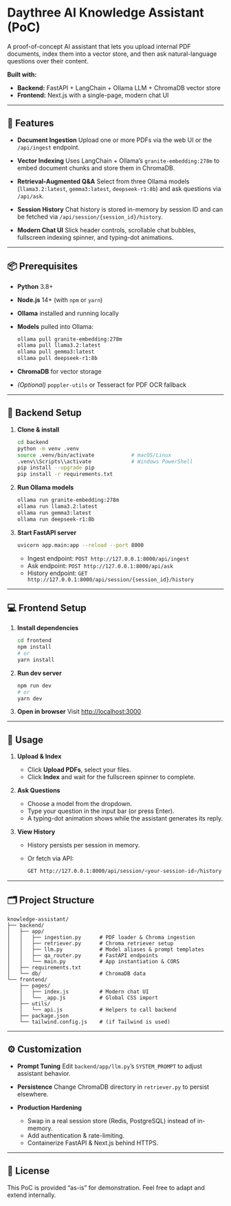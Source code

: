 # Daythree AI Knowledge Assistant (PoC)

A proof-of-concept AI assistant that lets you upload internal PDF documents, index them into a vector store, and then ask natural-language questions over their content.

**Built with:**

* **Backend:** FastAPI + LangChain + Ollama LLM + ChromaDB vector store
* **Frontend:** Next.js with a single-page, modern chat UI

---

## 🚀 Features

* **Document Ingestion**
  Upload one or more PDFs via the web UI or the `/api/ingest` endpoint.

* **Vector Indexing**
  Uses LangChain + Ollama’s `granite-embedding:278m` to embed document chunks and store them in ChromaDB.

* **Retrieval-Augmented Q\&A**
  Select from three Ollama models (`llama3.2:latest`, `gemma3:latest`, `deepseek-r1:8b`) and ask questions via `/api/ask`.

* **Session History**
  Chat history is stored in-memory by session ID and can be fetched via `/api/session/{session_id}/history`.

* **Modern Chat UI**
  Slick header controls, scrollable chat bubbles, fullscreen indexing spinner, and typing-dot animations.

---

## 📦 Prerequisites

* **Python** 3.8+
* **Node.js** 14+ (with `npm` or `yarn`)
* **Ollama** installed and running locally
* **Models** pulled into Ollama:

  ```bash
  ollama pull granite-embedding:278m
  ollama pull llama3.2:latest
  ollama pull gemma3:latest
  ollama pull deepseek-r1:8b
  ```
* **ChromaDB** for vector storage
* *(Optional)* `poppler-utils` or Tesseract for PDF OCR fallback

---

## 🔧 Backend Setup

1. **Clone & install**

   ```bash
   cd backend
   python -m venv .venv
   source .venv/bin/activate            # macOS/Linux
   .venv\\Scripts\\activate             # Windows PowerShell
   pip install --upgrade pip
   pip install -r requirements.txt
   ```

2. **Run Ollama models**

   ```bash
   ollama run granite-embedding:278m
   ollama run llama3.2:latest
   ollama run gemma3:latest
   ollama run deepseek-r1:8b
   ```

3. **Start FastAPI server**

   ```bash
   uvicorn app.main:app --reload --port 8000
   ```

   * Ingest endpoint: `POST http://127.0.0.1:8000/api/ingest`
   * Ask endpoint:    `POST http://127.0.0.1:8000/api/ask`
   * History endpoint: `GET  http://127.0.0.1:8000/api/session/{session_id}/history`

---

## 💻 Frontend Setup

1. **Install dependencies**

   ```bash
   cd frontend
   npm install
   # or
   yarn install
   ```

2. **Run dev server**

   ```bash
   npm run dev
   # or
   yarn dev
   ```

3. **Open in browser**
   Visit [http://localhost:3000](http://localhost:3000)

---

## 🎯 Usage

1. **Upload & Index**

   * Click **Upload PDFs**, select your files.
   * Click **Index** and wait for the fullscreen spinner to complete.

2. **Ask Questions**

   * Choose a model from the dropdown.
   * Type your question in the input bar (or press Enter).
   * A typing-dot animation shows while the assistant generates its reply.

3. **View History**

   * History persists per session in memory.
   * Or fetch via API:

     ```bash
     GET http://127.0.0.1:8000/api/session/<your-session-id>/history
     ```

---

## 🗂 Project Structure

```
knowledge-assistant/
├── backend/
│   ├── app/
│   │   ├── ingestion.py      # PDF loader & Chroma ingestion
│   │   ├── retriever.py      # Chroma retriever setup
│   │   ├── llm.py            # Model aliases & prompt templates
│   │   ├── qa_router.py      # FastAPI endpoints
│   │   └── main.py           # App instantiation & CORS
│   ├── requirements.txt
│   └── db/                   # ChromaDB data
└── frontend/
    ├── pages/
    │   ├── index.js          # Modern chat UI
    │   └── _app.js           # Global CSS import
    ├── utils/
    │   └── api.js            # Helpers to call backend
    ├── package.json
    └── tailwind.config.js    # (if Tailwind is used)
```

---

## ⚙️ Customization

* **Prompt Tuning**
  Edit `backend/app/llm.py`’s `SYSTEM_PROMPT` to adjust assistant behavior.

* **Persistence**
  Change ChromaDB directory in `retriever.py` to persist elsewhere.

* **Production Hardening**

  * Swap in a real session store (Redis, PostgreSQL) instead of in-memory.
  * Add authentication & rate-limiting.
  * Containerize FastAPI & Next.js behind HTTPS.

---

## 📝 License

This PoC is provided “as-is” for demonstration. Feel free to adapt and extend internally.
